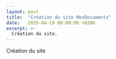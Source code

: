 ```yaml
---
layout: post
title:  "Création du site MesDocuments"
date:   2025-04-19 08:00:00 +0200
excerpt: >- 
  Création du site.
---
```


Création du site
